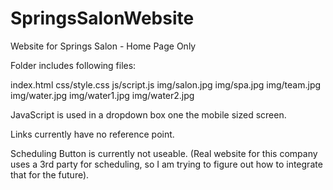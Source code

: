 # SpringsSalonWebsite
Website for Springs Salon - Home Page Only

Folder includes following files:

index.html
css/style.css
js/script.js
img/salon.jpg
img/spa.jpg
img/team.jpg
img/water.jpg
img/water1.jpg
img/water2.jpg


JavaScript is used in a dropdown box one the mobile sized screen.

Links currently have no reference point.

Scheduling Button is currently not useable. (Real website for this company uses a 3rd party for scheduling, so I am trying to figure out how to integrate that for the future).
